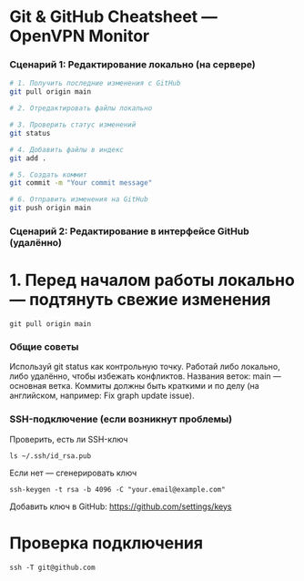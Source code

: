 # Git & GitHub Cheatsheet — OpenVPN Monitor

### Сценарий 1: Редактирование локально (на сервере)

```bash
# 1. Получить последние изменения с GitHub
git pull origin main

# 2. Отредактировать файлы локально

# 3. Проверить статус изменений
git status

# 4. Добавить файлы в индекс
git add .

# 5. Создать коммит
git commit -m "Your commit message"

# 6. Отправить изменения на GitHub
git push origin main
```

### Сценарий 2: Редактирование в интерфейсе GitHub (удалённо)

# 1. Перед началом работы локально — подтянуть свежие изменения
```
git pull origin main
```

### Общие советы

Используй git status как контрольную точку.
Работай либо локально, либо удалённо, чтобы избежать конфликтов.
Названия веток: main — основная ветка.
Коммиты должны быть краткими и по делу (на английском, например: Fix graph update issue).


### SSH-подключение (если возникнут проблемы)
Проверить, есть ли SSH-ключ
```
ls ~/.ssh/id_rsa.pub
```
Если нет — сгенерировать ключ
```
ssh-keygen -t rsa -b 4096 -C "your.email@example.com"
```
Добавить ключ в GitHub: https://github.com/settings/keys

# Проверка подключения
```
ssh -T git@github.com
```

